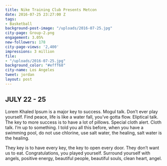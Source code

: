 ```yaml
---
title: Nike Training Club Presents Metcon
date: 2016-07-25 23:27:00 Z
tags:
- Basketball
background-post-image: "/uploads/2016-07-25.jpg"
city-page: Group-2.png
engagement: 3.05%
new-followers: 178
city-page-views: '2,400'
impressions: 3 million
file:
- "/uploads/2016-07-25.jpg"
background_color: "#efff68"
city-name: Los Angeles
tweet: jordan
layout: post
---
```


## JULY 22 - 25

Lorem Khaled Ipsum is a major key to success. Mogul talk. Don’t ever play yourself. Find peace, life is like a water fall, you’ve gotta flow. Eliptical talk. The key to more success is to have a lot of pillows. Special cloth alert. Cloth talk. I’m up to something. I told you all this before, when you have a swimming pool, do not use chlorine, use salt water, the healing, salt water is the healing.

 They key is to have every key, the key to open every door. They don’t want us to eat. Congratulations, you played yourself. Surround yourself with angels, positive energy, beautiful people, beautiful souls, clean heart, angel.
